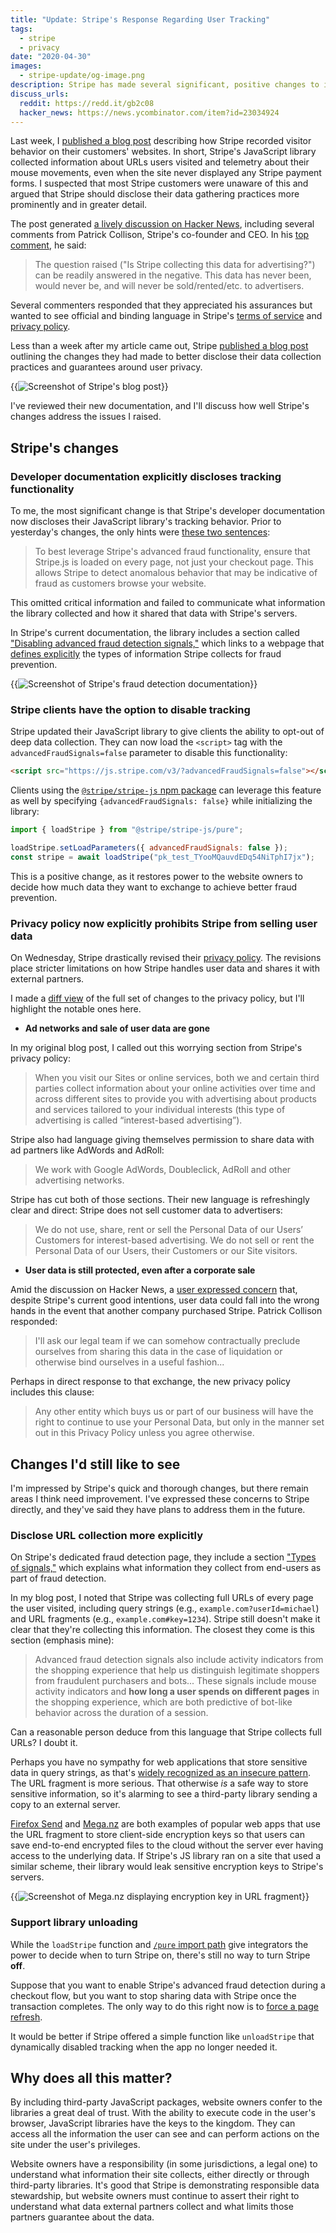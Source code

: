 ```yaml
---
title: "Update: Stripe's Response Regarding User Tracking"
tags:
  - stripe
  - privacy
date: "2020-04-30"
images:
  - stripe-update/og-image.png
description: Stripe has made several significant, positive changes to its user tracking and privacy policies in the last week.
discuss_urls:
  reddit: https://redd.it/gb2c08
  hacker_news: https://news.ycombinator.com/item?id=23034924
---
```


Last week, I [published a blog post](/stripe-recording-its-customers/) describing how Stripe recorded visitor behavior on their customers' websites. In short, Stripe's JavaScript library collected information about URLs users visited and telemetry about their mouse movements, even when the site never displayed any Stripe payment forms. I suspected that most Stripe customers were unaware of this and argued that Stripe should disclose their data gathering practices more prominently and in greater detail.

The post generated [a lively discussion on Hacker News](https://news.ycombinator.com/item?id=22936818), including several comments from Patrick Collison, Stripe's co-founder and CEO. In his [top comment](https://news.ycombinator.com/item?id=22937303), he said:

> The question raised ("Is Stripe collecting this data for advertising?") can be readily answered in the negative. This data has never been, would never be, and will never be sold/rented/etc. to advertisers.

Several commenters responded that they appreciated his assurances but wanted to see official and binding language in Stripe's [terms of service](https://stripe.com/legal) and [privacy policy](https://stripe.com/privacy).

Less than a week after my article came out, Stripe [published a blog post](https://stripe.com/blog/advanced-fraud-detection-updates) outlining the changes they had made to better disclose their data collection practices and guarantees around user privacy.

{{<img src="stripe-blog.png" alt="Screenshot of Stripe's blog post" max-width="729px" href="https://stripe.com/blog/advanced-fraud-detection-updates">}}

I've reviewed their new documentation, and I'll discuss how well Stripe's changes address the issues I raised.

## Stripe's changes

### Developer documentation explicitly discloses tracking functionality

To me, the most significant change is that Stripe's developer documentation now discloses their JavaScript library's tracking behavior. Prior to yesterday's changes, the only hints were [these two sentences](https://github.com/stripe/stripe-js/blob/d401405a0106f5a28e45cbad9f5c674697c1117a/README.md#ensuring-stripejs-is-available-everywhere):

> To best leverage Stripe's advanced fraud functionality, ensure that Stripe.js is loaded on every page, not just your checkout page. This allows Stripe to detect anomalous behavior that may be indicative of fraud as customers browse your website.

This omitted critical information and failed to communicate what information the library collected and how it shared that data with Stripe's servers.

In Stripe's current documentation, the library includes a section called ["Disabling advanced fraud detection signals,"](https://github.com/stripe/stripe-js#disabling-advanced-fraud-detection-signals) which links to a webpage that [defines explicitly](https://stripe.com/docs/disputes/prevention/advanced-fraud-detection) the types of information Stripe collects for fraud prevention.

{{<img src="stripe-signals-docs.png" alt="Screenshot of Stripe's fraud detection documentation" max-width="650px" caption="Stripe's new [fraud detection documentation](https://stripe.com/docs/disputes/prevention/advanced-fraud-detection) is more explicit about how Stripe collects user data.">}}

### Stripe clients have the option to disable tracking

Stripe updated their JavaScript library to give clients the ability to opt-out of deep data collection. They can now load the `<script>` tag with the `advancedFraudSignals=false` parameter to disable this functionality:

```html
<script src="https://js.stripe.com/v3/?advancedFraudSignals=false"></script>
```

Clients using the [`@stripe/stripe-js` npm package](https://www.npmjs.com/package/@stripe/stripe-js) can leverage this feature as well by specifying `{advancedFraudSignals: false}` while initializing the library:

```javascript
import { loadStripe } from "@stripe/stripe-js/pure";

loadStripe.setLoadParameters({ advancedFraudSignals: false });
const stripe = await loadStripe("pk_test_TYooMQauvdEDq54NiTphI7jx");
```

This is a positive change, as it restores power to the website owners to decide how much data they want to exchange to achieve better fraud prevention.

### Privacy policy now explicitly prohibits Stripe from selling user data

On Wednesday, Stripe drastically revised their [privacy policy](https://stripe.com/privacy). The revisions place stricter limitations on how Stripe handles user data and shares it with external partners.

I made a [diff view](https://gist.github.com/mtlynch/3d1cbeb0666d57a48e151cb6998a1870) of the full set of changes to the privacy policy, but I'll highlight the notable ones here.

- **Ad networks and sale of user data are gone**

In my original blog post, I called out this worrying section from Stripe's privacy policy:

<font color="red">

> When you visit our Sites or online services, both we and certain third parties collect information about your online activities over time and across different sites to provide you with advertising about products and services tailored to your individual interests (this type of advertising is called “interest-based advertising”).

</font>

Stripe also had language giving themselves permission to share data with ad partners like AdWords and AdRoll:

<font color="red">

> We work with Google AdWords, Doubleclick, AdRoll and other advertising networks.

</font>

Stripe has cut both of those sections. Their new language is refreshingly clear and direct: Stripe does not sell customer data to advertisers:

<font color="green">

> We do not use, share, rent or sell the Personal Data of our Users’ Customers for interest-based advertising. We do not sell or rent the Personal Data of our Users, their Customers or our Site visitors.

</font>

- **User data is still protected, even after a corporate sale**

Amid the discussion on Hacker News, a [user expressed concern](https://news.ycombinator.com/item?id=22937775) that, despite Stripe's current good intentions, user data could fall into the wrong hands in the event that another company purchased Stripe. Patrick Collison responded:

> I'll ask our legal team if we can somehow contractually preclude ourselves from sharing this data in the case of liquidation or otherwise bind ourselves in a useful fashion...

Perhaps in direct response to that exchange, the new privacy policy includes this clause:

<font color="green">

> Any other entity which buys us or part of our business will have the right to continue to use your Personal Data, but only in the manner set out in this Privacy Policy unless you agree otherwise.

</font>

## Changes I'd still like to see

I'm impressed by Stripe's quick and thorough changes, but there remain areas I think need improvement. I've expressed these concerns to Stripe directly, and they've said they have plans to address them in the future.

### Disclose URL collection more explicitly

On Stripe's dedicated fraud detection page, they include a section ["Types of signals,"](https://stripe.com/docs/disputes/prevention/advanced-fraud-detection#types-of-signals) which explains what information they collect from end-users as part of fraud detection.

In my blog post, I noted that Stripe was collecting full URLs of every page the user visited, including query strings (e.g., `example.com?userId=michael`) and URL fragments (e.g., `example.com#key=1234`). Stripe still doesn't make it clear that they're collecting this information. The closest they come is this section (emphasis mine):

> Advanced fraud detection signals also include activity indicators from the shopping experience that help us distinguish legitimate shoppers from fraudulent purchasers and bots... These signals include mouse activity indicators and **how long a user spends on different pages** in the shopping experience, which are both predictive of bot-like behavior across the duration of a session.

Can a reasonable person deduce from this language that Stripe collects full URLs? I doubt it.

Perhaps you have no sympathy for web applications that store sensitive data in query strings, as that's [widely recognized as an insecure pattern](https://owasp.org/www-community/vulnerabilities/Information_exposure_through_query_strings_in_url). The URL fragment is more serious. That otherwise _is_ a safe way to store sensitive information, so it's alarming to see a third-party library sending a copy to an external server.

[Firefox Send](https://github.com/mozilla/send/blob/7a9a75794e7aa7048dcef6a161ef11fa19cfe906/docs/encryption.md) and [Mega.nz](https://mega.nz/help/s/57672896886688a70c8b45ad) are both examples of popular web apps that use the URL fragment to store client-side encryption keys so that users can save end-to-end encrypted files to the cloud without the server ever having access to the underlying data. If Stripe's JS library ran on a site that used a similar scheme, their library would leak sensitive encryption keys to Stripe's servers.

{{<img src="mega-encryption-key.png" alt="Screenshot of Mega.nz displaying encryption key in URL fragment" max-width="600px" caption="Popular file-sharing application Mega.nz stores sensitive encryption keys in the URL fragment field">}}

### Support library unloading

While the `loadStripe` function and [`/pure` import path](/stripe-recording-its-customers/#solving-problem-one-defer-stripes-script-loading) give integrators the power to decide when to turn Stripe on, there's still no way to turn Stripe **off**.

Suppose that you want to enable Stripe's advanced fraud detection during a checkout flow, but you want to stop sharing data with Stripe once the transaction completes. The only way to do this right now is to [force a page refresh](/stripe-recording-its-customers/#solving-problem-two-unloading-stripe-after-payment).

It would be better if Stripe offered a simple function like `unloadStripe` that dynamically disabled tracking when the app no longer needed it.

## Why does all this matter?

By including third-party JavaScript packages, website owners confer to the libraries a great deal of trust. With the ability to execute code in the user's browser, JavaScript libraries have the keys to the kingdom. They can access all the information the user can see and can perform actions on the site under the user's privileges.

Website owners have a responsibility (in some jurisdictions, a legal one) to understand what information their site collects, either directly or through third-party libraries. It's good that Stripe is demonstrating responsible data stewardship, but website owners must continue to assert their right to understand what data external partners collect and what limits those partners guarantee about the data.
